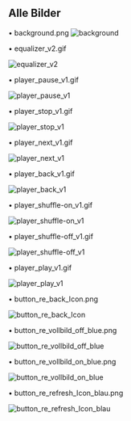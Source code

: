 ## Alle Bilder

• background.png
  ![background](/../main/02_UI-Dashboards/A_SEITEN-DASHBOARD/B_Seiten_Medien-Dashboard/DB_Medien_Bilder/background.png)


• equalizer_v2.gif

  ![equalizer_v2](/../main/02_UI-Dashboards/A_SEITEN-DASHBOARD/B_Seiten_Medien-Dashboard/DB_Medien_Bilder/equalizer_v2.gif)


• player_pause_v1.gif

  ![player_pause_v1](/../main/02_UI-Dashboards/A_SEITEN-DASHBOARD/B_Seiten_Medien-Dashboard/DB_Medien_Bilder/player_pause_v1.gif)


• player_stop_v1.gif

  ![player_stop_v1](/../main/02_UI-Dashboards/A_SEITEN-DASHBOARD/B_Seiten_Medien-Dashboard/DB_Medien_Bilder/player_stop_v1.gif)


• player_next_v1.gif

  ![player_next_v1](/../main/02_UI-Dashboards/A_SEITEN-DASHBOARD/B_Seiten_Medien-Dashboard/DB_Medien_Bilder/player_next_v1.gif)


• player_back_v1.gif

  ![player_back_v1](/../main/02_UI-Dashboards/A_SEITEN-DASHBOARD/B_Seiten_Medien-Dashboard/DB_Medien_Bilder/player_back_v1.gif)


• player_shuffle-on_v1.gif

  ![player_shuffle-on_v1](/../main/02_UI-Dashboards/A_SEITEN-DASHBOARD/B_Seiten_Medien-Dashboard/DB_Medien_Bilder/player_shuffle-on_v1.gif)


• player_shuffle-off_v1.gif

  ![player_shuffle-off_v1](/../main/02_UI-Dashboards/A_SEITEN-DASHBOARD/B_Seiten_Medien-Dashboard/DB_Medien_Bilder/player_shuffle-off_v1.gif)


• player_play_v1.gif

  ![player_play_v1](/../main/02_UI-Dashboards/A_SEITEN-DASHBOARD/B_Seiten_Medien-Dashboard/DB_Medien_Bilder/player_play_v1.gif)


• button_re_back_Icon.png

  ![button_re_back_Icon](/../main/02_UI-Dashboards/A_SEITEN-DASHBOARD/B_Seiten_Medien-Dashboard/DB_Medien_Bilder/button_re_back_Icon.png)


• button_re_vollbild_off_blue.png

  ![button_re_vollbild_off_blue](/../main/02_UI-Dashboards/A_SEITEN-DASHBOARD/B_Seiten_Medien-Dashboard/DB_Medien_Bilder/button_re_vollbild_off_blue.png)


• button_re_vollbild_on_blue.png

  ![button_re_vollbild_on_blue](/../main/02_UI-Dashboards/A_SEITEN-DASHBOARD/B_Seiten_Medien-Dashboard/DB_Medien_Bilder/button_re_vollbild_on_blue.png)


• button_re_refresh_Icon_blau.png

  ![button_re_refresh_Icon_blau](/../main/02_UI-Dashboards/A_SEITEN-DASHBOARD/B_Seiten_Medien-Dashboard/DB_Medien_Bilder/button_re_refresh_Icon_blau.png)
